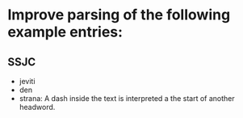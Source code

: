 Improve parsing of the following example entries:
=================================================

SSJC
----
- jeviti
- den
- strana: A dash inside the text is interpreted a the start of
  another headword.
